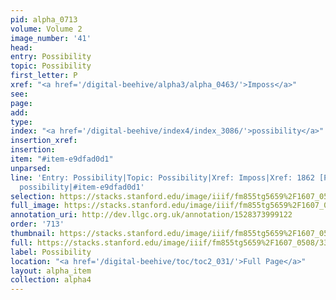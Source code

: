 ```yaml
---
pid: alpha_0713
volume: Volume 2
image_number: '41'
head: 
entry: Possibility
topic: Possibility
first_letter: P
xref: "<a href='/digital-beehive/alpha3/alpha_0463/'>Imposs</a>"
see: 
page: 
add: 
type: 
index: "<a href='/digital-beehive/index4/index_3086/'>possibility</a>"
insertion_xref: 
insertion: 
item: "#item-e9dfad0d1"
unparsed: 
line: 'Entry: Possibility|Topic: Possibility|Xref: Imposs|Xref: 1862 [PAGE_MISSING]|Index:
  possibility|#item-e9dfad0d1'
selection: https://stacks.stanford.edu/image/iiif/fm855tg5659%2F1607_0508/337,2950,3042,478/full/0/default.jpg
full_image: https://stacks.stanford.edu/image/iiif/fm855tg5659%2F1607_0508/full/full/0/default.jpg
annotation_uri: http://dev.llgc.org.uk/annotation/1528373999122
order: '713'
thumbnail: https://stacks.stanford.edu/image/iiif/fm855tg5659%2F1607_0508/337,2950,600,180/250,/0/default.jpg
full: https://stacks.stanford.edu/image/iiif/fm855tg5659%2F1607_0508/337,2950,3042,478/full/0/default.jpg
label: Possibility
location: "<a href='/digital-beehive/toc/toc2_031/'>Full Page</a>"
layout: alpha_item
collection: alpha4
---
```

